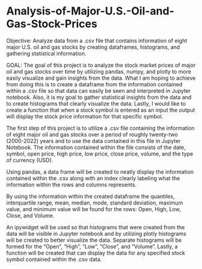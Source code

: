 # Analysis-of-Major-U.S.-Oil-and-Gas-Stock-Prices

Objective: Analyze data from a .csv file that contains information of eight major U.S. oil and gas stocks by creating dataframes, histograms, and gathering statistical information. 

GOAL: The goal of this project is to analyze the stock market prices of major oil and gas stocks over time by utilizing pandas, numpy, and plotly to more easily visualize and gain insights from the data. What I am hoping to achieve from doing this is to create a dataframe from the information contained within a .csv file so that data can easily be seen and interpreted in Jupyter notebook. Also, it is my goal to gather statistical insights from the data and to create histograms that clearly visualize the data. Lastly, I would like to create a function that when a stock symbol is entered as an input the output will display the stock price information for that specific symbol. 

The first step of this project is to utilize a .csv file containing the information of eight major oil and gas stocks over a period of roughly twenty-two (2000-2022) years and to use the data contained in this file in Jupyter Notebook. The information contained within the file consists of the date, symbol, open price, high price, low price, close price, volume, and the type of currency (USD).

Using pandas, a data frame will be created to neatly display the information contained within the .csv along with an index clearly labeling what the information within the rows and columns represents.

By using the information within the created dataframe the quantiles, interquartile range, mean, median, mode, standard deviation, maximum value, and minimum value will be found for the rows: Open, High, Low, Close, and Volume.

An ipywidget will be used so that histograms that were created from the data will be visible in Jupyter notebook and by utilizing plotly histograms will be created to better visualize the data. Separate histograms will be formed for the “Open”, “High”, “Low”, “Close”, and “Volume”. Lastly, a function will be created that can display the data for any specified stock symbol contained within the .csv data.
